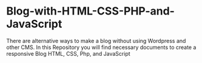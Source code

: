 # Blog-with-HTML-CSS-PHP-and-JavaScript
There are alternative ways to make a blog without using Wordpress and other CMS. In this Repository you will find necessary documents to create a responsive Blog HTML, CSS, Php, and JavaScript

